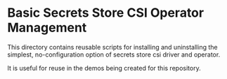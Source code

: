 # Basic Secrets Store CSI Operator Management

This directory contains reusable scripts for installing
and uninstalling the simplest, no-configuration option
of secrets store csi driver and operator.

It is useful for reuse in the demos being created for
this repository.
